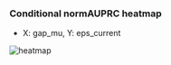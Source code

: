 ### Conditional normAUPRC heatmap

- X: gap_mu, Y: eps_current

![heatmap](/home/elicer/project_0814_2/results/20250817-110309/holdout/conditional_heatmap_gap_mu_vs_eps_current.png)
